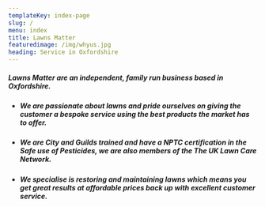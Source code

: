 ```yaml
---
templateKey: index-page
slug: /
menu: index
title: Lawns Matter
featuredimage: /img/whyus.jpg
heading: Service in Oxfordshire
---
```

##### Lawns Matter are an independent, family run business based in Oxfordshire.

* ##### We are passionate about lawns and pride ourselves on giving the customer a bespoke service using the best products the market has to offer.
* ##### We are City and Guilds trained and have a NPTC certification in the Safe use of Pesticides, we are also members of the The UK Lawn Care Network.
* ##### We specialise is restoring and maintaining lawns which means you get great results at affordable prices back up with excellent customer service.
